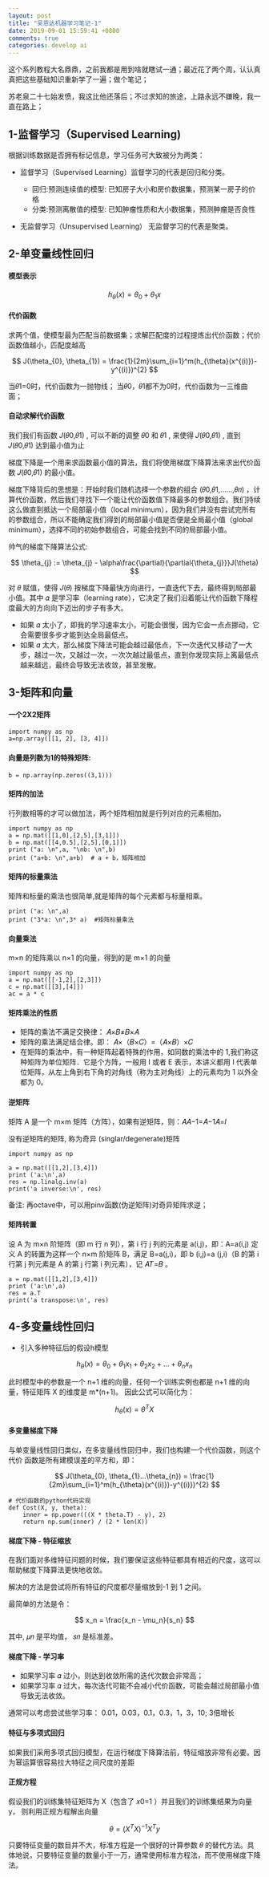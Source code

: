 ```yaml
---
layout: post
title: "吴恩达机器学习笔记-1"
date: 2019-09-01 15:59:41 +0800
comments: true
categories: develop ai
---
```


这个系列教程大名鼎鼎，之前我都是用到啥就瞎试一通；最近花了两个周，认认真真把这些基础知识重新学了一遍；做个笔记；

苏老泉二十七始发愤，我这比他还落后；不过求知的旅途，上路永远不嫌晚，我一直在路上；

<!-- more -->


## 1-监督学习（Supervised Learning)

根据训练数据是否拥有标记信息，学习任务可大致被分为两类：

* 监督学习（Supervised Learning）监督学习的代表是回归和分类。

  - 回归:预测连续值的模型: 已知房子大小和房价数据集，预测某一房子的价格
  - 分类:预测离散值的模型: 已知肿瘤性质和大小数据集，预测肿瘤是否良性

* 无监督学习（Unsupervised Learning） 无监督学习的代表是聚类。

##  2-单变量线性回归

#### 模型表示

$$
h_{\theta}(x) = \theta_{0} + \theta_{1}x
$$

#### 代价函数

求两个值，使模型最为匹配当前数据集；求解匹配度的过程提炼出代价函数；代价函数值越小，匹配度越高

$$
J(\theta_{0}, \theta_{1}) = \frac{1}{2m}\sum_{i=1}^m(h_{\theta}(x^{(i)})-y^{(i)})^{2}
$$

当𝜃1=0时，代价函数为一抛物线；
当𝜃0，𝜃1都不为0时，代价函数为一三维曲面；

#### 自动求解代价函数

我们我们有函数  𝐽(𝜃0,𝜃1) , 可以不断的调整  𝜃0  和  𝜃1 , 来使得  𝐽(𝜃0,𝜃1)  , 直到  𝐽(𝜃0,𝜃1)  达到最小值为止

梯度下降是一个用来求函数最小值的算法，我们将使用梯度下降算法来求出代价函数 𝐽(𝜃0,𝜃1) 的最小值。

梯度下降背后的思想是：开始时我们随机选择一个参数的组合 (𝜃0,𝜃1,......,𝜃𝑛)  ，计算代价函数，然后我们寻找下一个能让代价函数值下降最多的参数组合。我们持续这么做直到抵达一个局部最小值（local minimum），因为我们并没有尝试完所有的参数组合，所以不能确定我们得到的局部最小值是否便是全局最小值（global minimum），选择不同的初始参数组合，可能会找到不同的局部最小值。

帅气的梯度下降算法公式:

$$
\theta_{j} := \theta_{j} - \alpha\frac{\partial}{\partial{\theta_{j}}}J(\theta)
$$

对 𝜃 赋值，使得  𝐽(𝜃) 按梯度下降最快方向进行，一直迭代下去，最终得到局部最小值。其中 𝛼 是学习率（learning rate），它决定了我们沿着能让代价函数下降程度最大的方向向下迈出的步子有多大。

* 如果 𝛼 太小了，即我的学习速率太小，可能会很慢，因为它会一点点挪动，它会需要很多步才能到达全局最低点。
* 如果 𝛼 太大，那么梯度下降法可能会越过最低点，下一次迭代又移动了一大步，越过一次，又越过一次，一次次越过最低点，直到你发现实际上离最低点越来越远，最终会导致无法收敛，甚至发散。


## 3-矩阵和向量

#### 一个2X2矩阵

```
import numpy as np
a=np.array([[1, 2], [3, 4]])
```

#### 向量是列数为1的特殊矩阵:

```
b = np.array(np.zeros((3,1)))
```

#### 矩阵的加法

行列数相等的才可以做加法，两个矩阵相加就是行列对应的元素相加。

```
import numpy as np
a = np.mat([[1,0],[2,5],[3,1]])
b = np.mat([[4,0.5],[2,5],[0,1]])
print ("a: \n",a, "\nb: \n",b)
print ("a+b: \n",a+b)  # a + b，矩阵相加
```

#### 矩阵的标量乘法

矩阵和标量的乘法也很简单,就是矩阵的每个元素都与标量相乘。

```
print ("a: \n",a)
print ("3*a: \n",3* a)  #矩阵标量乘法
```

#### 向量乘法
m×n 的矩阵乘以 n×1 的向量，得到的是 m×1 的向量

```
import numpy as np
a = np.mat([[-1,2],[2,3]])
c = np.mat([[3],[4]])
ac = a * c
```

#### 矩阵乘法的性质
* 矩阵的乘法不满足交换律： 𝐴×𝐵≠𝐵×𝐴
* 矩阵的乘法满足结合律。即： 𝐴×（𝐵×𝐶）=（𝐴×𝐵）×𝐶
* 在矩阵的乘法中，有一种矩阵起着特殊的作用，如同数的乘法中的 1,我们称这种矩阵为单位矩阵．它是个方阵，一般用 I 或者 E 表示，本讲义都用 I 代表单位矩阵，从左上角到右下角的对角线（称为主对角线）上的元素均为 1 以外全都为 0。

#### 逆矩阵

矩阵 A 是一个 m×m 矩阵（方阵），如果有逆矩阵，则：𝐴𝐴−1=𝐴−1𝐴=𝐼

没有逆矩阵的矩阵, 称为奇异 (singlar/degenerate)矩阵

```
import numpy as np

a = np.mat([[1,2],[3,4]])
print ('a:\n',a)
res = np.linalg.inv(a)
print('a inverse:\n', res)
```

备注: 再octave中，可以用pinv函数(伪逆矩阵)对奇异矩阵求逆；

#### 矩阵转置

设 A 为 m×n 阶矩阵（即 m 行 n 列），第 i 行 j 列的元素是 a(i,j)，即：A=a(i,j) 定义 A 的转置为这样一个 n×m 阶矩阵 B，满足 B=a(j,i)，即 b (i,j)=a (j,i)（B 的第 i 行第 j 列元素是 A 的第 j 行第 i 列元素），记  𝐴𝑇=𝐵 。

```
a = np.mat([[1,2],[3,4]])
print ('a:\n',a)
res = a.T
print('a transpose:\n', res)
```

## 4-多变量线性回归

* 引入多种特征后的假设h模型

$$
h_{\theta}(x) = \theta_{0} + \theta_{1}x_{1} + \theta_{2}x_{2} + ... + \theta_{n}x_{n}
$$

此时模型中的参数是一个 n+1 维的向量，任何一个训练实例也都是 n+1 维的向量，特征矩阵 X 的维度是 m*(n+1)。 因此公式可以简化为：

$$
h_{\theta}(x) = \theta^TX
$$

#### 多变量梯度下降

与单变量线性回归类似，在多变量线性回归中，我们也构建一个代价函数，则这个代价 函数是所有建模误差的平方和，即：

$$
J(\theta_{0}, \theta_{1}...\theta_{n}) = \frac{1}{2m}\sum_{i=1}^m(h_{\theta}(x^{(i)})-y^{(i)})^{2}
$$

```
# 代价函数的python代码实现
def Cost(X, y, theta):
    inner = np.power(((X * theta.T) - y), 2)
    return np.sum(inner) / (2 * len(X))
```

#### 梯度下降 - 特征缩放

在我们面对多维特征问题的时候，我们要保证这些特征都具有相近的尺度，这可以帮助梯度下降算法更快地收敛。

解决的方法是尝试将所有特征的尺度都尽量缩放到-1 到 1 之间。

最简单的方法是令：

$$
x_n = \frac{x_n - \mu_n}{s_n}
$$

其中,  𝜇𝑛 是平均值， 𝑠𝑛 是标准差。

#### 梯度下降 - 学习率

* 如果学习率 𝛼 过小，则达到收敛所需的迭代次数会非常高；
* 如果学习率 𝛼 过大，每次迭代可能不会减小代价函数，可能会越过局部最小值导致无法收敛。

通常可以考虑尝试些学习率： 0.01，0.03，0.1，0.3，1，3，10; 3倍增长

#### 特征与多项式回归

如果我们采用多项式回归模型，在运行梯度下降算法前，特征缩放非常有必要。因为幂运算很容易拉大特征之间尺度的差距

#### 正规方程

假设我们的训练集特征矩阵为 X（包含了 𝑥0=1 ）并且我们的训练集结果为向量 y， 则利用正规方程解出向量

$$
\theta = (X^TX)^{-1}X^Ty
$$

只要特征变量的数目并不大，标准方程是一个很好的计算参数 𝜃 的替代方法。具体地说，只要特征变量的数量小于一万，通常使用标准方程法，而不使用梯度下降法。
